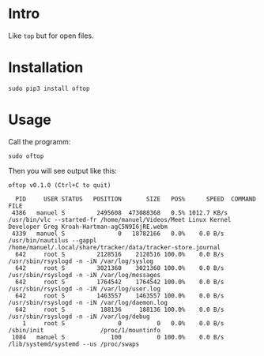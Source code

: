 # Intro

Like `top` but for open files.

# Installation

    sudo pip3 install oftop

# Usage

Call the programm:

    sudo oftop

Then you will see output like this:

    oftop v0.1.0 (Ctrl+C to quit)
    
      PID     USER STATUS   POSITION       SIZE   POS%      SPEED  COMMAND                   FILE
     4386   manuel S         2495608  473088368   0.5% 1012.7 KB/s  /usr/bin/vlc --started-fr /home/manuel/Videos/Meet Linux Kernel Developer Greg Kroah-Hartman-agC5N9I6jRE.webm
     4339   manuel S               0   18782166   0.0%    0.0 B/s  /usr/bin/nautilus --gappl /home/manuel/.local/share/tracker/data/tracker-store.journal
      642     root S         2128516    2128516 100.0%    0.0 B/s  /usr/sbin/rsyslogd -n -iN /var/log/syslog
      642     root S         3021360    3021360 100.0%    0.0 B/s  /usr/sbin/rsyslogd -n -iN /var/log/messages
      642     root S         1764542    1764542 100.0%    0.0 B/s  /usr/sbin/rsyslogd -n -iN /var/log/user.log
      642     root S         1463557    1463557 100.0%    0.0 B/s  /usr/sbin/rsyslogd -n -iN /var/log/daemon.log
      642     root S          188136     188136 100.0%    0.0 B/s  /usr/sbin/rsyslogd -n -iN /var/log/debug
        1     root S               0          0   0.0%    0.0 B/s  /sbin/init                /proc/1/mountinfo
     1084   manuel S             100          0 100.0%    0.0 B/s  /lib/systemd/systemd --us /proc/swaps

